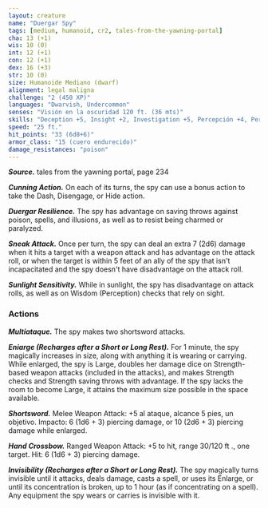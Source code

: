 ```yaml
---
layout: creature
name: "Duergar Spy"
tags: [medium, humanoid, cr2, tales-from-the-yawning-portal]
cha: 13 (+1)
wis: 10 (0)
int: 12 (+1)
con: 12 (+1)
dex: 16 (+3)
str: 10 (0)
size: Humanoide Mediano (dwarf)
alignment: legal maligna
challenge: "2 (450 XP)"
languages: "Dwarvish, Undercommon"
senses: "Visión en la oscuridad 120 ft. (36 mts)"
skills: "Deception +5, Insight +2, Investigation +5, Percepción +4, Persuasion +3, Sleight of Hand +5, Sigilo +7"
speed: "25 ft."
hit_points: "33 (6d8+6)"
armor_class: "15 (cuero endurecido)"
damage_resistances: "poison"
---
```


***Source.*** tales from the yawning portal,  page 234

***Cunning Action.*** On each of its turns, the spy can use a bonus action to take the Dash, Disengage, or Hide action.

***Duergar Resilience.*** The spy has advantage on saving throws against poison, spells, and illusions, as well as to resist being charmed or paralyzed.

***Sneak Attack.*** Once per turn, the spy can deal an extra 7 (2d6) damage when it hits a target with a weapon attack and has advantage on the attack roll, or when the target is within 5 feet of an ally of the spy that isn't incapacitated and the spy doesn't have disadvantage on the attack roll.

***Sunlight Sensitivity.*** While in sunlight, the spy has disadvantage on attack rolls, as well as on Wisdom (Perception) checks that rely on sight.

### Actions

***Multiataque.*** The spy makes two shortsword attacks.

***Eniarge (Recharges after a Short or Long Rest).*** For 1 minute, the spy magically increases in size, along with anything it is wearing or carrying. While enlarged, the spy is Large, doubles her damage dice on Strength-based weapon attacks (included in the attacks), and makes Strength checks and Strength saving throws with advantage. If the spy lacks the room to become Large, it attains the maximum size possible in the space available.

***Shortsword.*** Melee Weapon Attack: +5 al ataque, alcance 5 pies, un objetivo. Impacto: 6 (1d6 + 3) piercing damage, or 10 (2d6 + 3) piercing damage while enlarged.

***Hand Crossbow.*** Ranged Weapon Attack: +5 to hit, range 30/120 ft ., one target. Hit: 6 (1d6 + 3) piercing damage.

***Invisibility (Recharges after a Short or Long Rest).*** The spy magically turns invisible until it attacks, deals damage, casts a spell, or uses its Enlarge, or until its concentration is broken, up to 1 hour (as if concentrating on a spell). Any equipment the spy wears or carries is invisible with it.